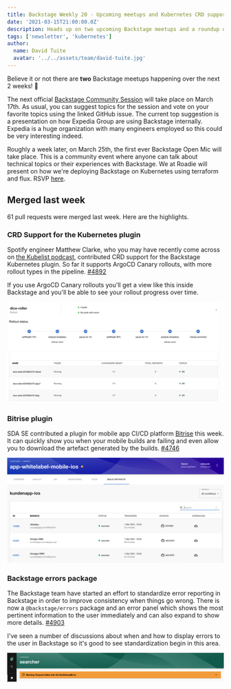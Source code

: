 ```yaml
---
title: Backstage Weekly 20 - Upcoming meetups and Kubernetes CRD support
date: '2021-03-15T21:00:00.0Z'
description: Heads up on two upcoming Backstage meetups and a roundup of the latest merged pull requests.
tags: ['newsletter', 'kubernetes']
author:
  name: David Tuite
  avatar: '../../assets/team/david-tuite.jpg'
---
```


Believe it or not there are **two** Backstage meetups happening over the next 2 weeks! 📅

The next official [Backstage Community Session](https://github.com/backstage/community/issues/7) will take place on March 17th. As usual, you can suggest topics for the session and vote on your favorite topics using the linked GitHub issue. The current top suggestion is a presentation on how Expedia Group are using Backstage internally. Expedia is a huge organization with many engineers employed so this could be very interesting indeed.

Roughly a week later, on March 25th, the first ever Backstage Open Mic will take place. This is a community event where anyone can talk about technical topics or their experiences with Backstage. We at Roadie will present on how we're deploying Backstage on Kubernetes using terraform and flux. RSVP [here](https://frontside-software.typeform.com/to/ICn2IRZM).

## Merged last week

61 pull requests were merged last week. Here are the highlights.

### CRD Support for the Kubernetes plugin

Spotify engineer Matthew Clarke, who you may have recently come across on [the Kubelist podcast](https://kubelist.com/issue/117/), contributed CRD support for the Backstage Kubernetes plugin. So far it supports ArgoCD Canary rollouts, with more rollout types in the pipeline. [#4892](https://github.com/backstage/backstage/pull/4892)

If you use ArgoCD Canary rollouts you'll get a view like this inside Backstage and you'll be able to see your rollout progress over time.

![A list of deployment steps with checkboxes to show which steps have completed](./kubernetes-crd-support.png)

### Bitrise plugin

SDA SE contributed a plugin for mobile app CI/CD platform [Bitrise](https://www.bitrise.io/) this week. It can quickly show you when your mobile builds are failing and even allow you to download the artefact generated by the builds. [#4746](https://github.com/backstage/backstage/pull/4746)

![a list of builds inside Bitrise showing the date it ran, the success status and a link to download the artefact. Some portions are blurred out.](./bitrise-plugin.png)

### Backstage errors package

The Backstage team have started an effort to standardize error reporting in Backstage in order to improve consistency when things go wrong. There is now a `@backstage/errors` package and an error panel which shows the most pertinent information to the user immediately and can also expand to show more details. [#4903](https://github.com/backstage/backstage/pull/4903)

I've seen a number of discussions about when and how to display errors to the user in Backstage so it's good to see standardization begin in this area.

![screenshot of an error in Backstage. Orange bar with a warning about a 403 NotAllowedError inside.](./error.png)
